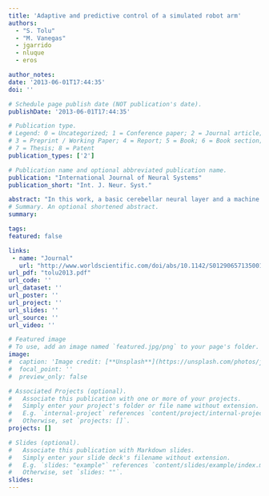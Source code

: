 ```yaml
---
title: 'Adaptive and predictive control of a simulated robot arm'
authors:
  - "S. Tolu"
  - "M. Vanegas"
  - jgarrido
  - nluque
  - eros

author_notes:
date: '2013-06-01T17:44:35'
doi: ''

# Schedule page publish date (NOT publication's date).
publishDate: '2013-06-01T17:44:35'

# Publication type.
# Legend: 0 = Uncategorized; 1 = Conference paper; 2 = Journal article;
# 3 = Preprint / Working Paper; 4 = Report; 5 = Book; 6 = Book section;
# 7 = Thesis; 8 = Patent
publication_types: ['2']

# Publication name and optional abbreviated publication name.
publication: "International Journal of Neural Systems"
publication_short: "Int. J. Neur. Syst."

abstract: "In this work, a basic cerebellar neural layer and a machine learning engine are embedded in a recurrent loop which avoids dealing with the motor error or distal error problem. The presented approach learns the motor control based on available sensor error estimates (position, velocity, and acceleration) without explicitly knowing the motor errors. The paper focuses on how to decompose the input into different components in order to facilitate the learning process using an automatic incremental learning model (locally weighted projection regression (LWPR) algorithm). LWPR incrementally learns the forward model of the robot arm and provides the cerebellar module with optimal pre-processed signals. We present a recurrent adaptive control architecture in which an adaptive feedback (AF) controller guarantees a precise, compliant, and stable control during the manipulation of objects. Therefore, this approach efficiently integrates a bio-inspired module (cerebellar circuitry) with a machine learning component (LWPR). The cerebellar-LWPR synergy makes the robot adaptable to changing conditions. We evaluate how this scheme scales for robot-arms of a high number of degrees of freedom (DOFs) using a simulated model of a robot arm of the new generation of light weight robots (LWRs)."
# Summary. An optional shortened abstract.
summary:

tags:
featured: false

links:
 - name: "Journal"
   url: "http://www.worldscientific.com/doi/abs/10.1142/S012906571350010X"
url_pdf: "tolu2013.pdf"
url_code: ''
url_dataset: ''
url_poster: ''
url_project: ''
url_slides: ''
url_source: ''
url_video: ''

# Featured image
# To use, add an image named `featured.jpg/png` to your page's folder.
image:
#  caption: 'Image credit: [**Unsplash**](https://unsplash.com/photos/jdD8gXaTZsc)'
#  focal_point: ''
#  preview_only: false

# Associated Projects (optional).
#   Associate this publication with one or more of your projects.
#   Simply enter your project's folder or file name without extension.
#   E.g. `internal-project` references `content/project/internal-project/index.md`.
#   Otherwise, set `projects: []`.
projects: []

# Slides (optional).
#   Associate this publication with Markdown slides.
#   Simply enter your slide deck's filename without extension.
#   E.g. `slides: "example"` references `content/slides/example/index.md`.
#   Otherwise, set `slides: ""`.
slides:
---
```

